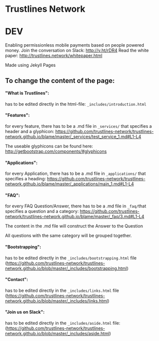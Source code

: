 # Trustlines Network

# DEV

Enabling permissionless mobile payments based on people powered money.
Join the conversation on Slack: http://v.ht/rDR4
Read the white paper: http://trustlines.network/whitepaper.html

Made using Jekyll Pages

## To change the content of the page:


#### "What is Trustlines":

has to be edited directly in the html-file: `_includes/introduction.html`

#### "Features":

for every feature, there has to be a .md file in `_services/` that specifies a header and a glyphicon:
https://github.com/trustlines-network/trustlines-network.github.io/blame/master/_services/test_service_1.md#L1-L4

The useable glyphicons can be found here: http://getbootstrap.com/components/#glyphicons

#### "Applications":

for every Application, there has to be a .md file in `_applications/` that specifies a heading:
https://github.com/trustlines-network/trustlines-network.github.io/blame/master/_applications/main_1.md#L1-L4


#### "FAQ":

for every FAQ Question/Answer, there has to be a .md file in `_faq/`that specifies a question and a category:
https://github.com/trustlines-network/trustlines-network.github.io/blame/master/_faq/3.md#L1-L4

The content in the .md file will construct the Answer to the Question

All questions with the same category will be grouped together.

#### "Bootstrapping":

has to be edited directly in the `_includes/bootstrapping.html` file (https://github.com/trustlines-network/trustlines-network.github.io/blob/master/_includes/bootstrapping.html)

#### "Contact":
has to be edited directly in the `_includes/links.html` file
(https://github.com/trustlines-network/trustlines-network.github.io/blob/master/_includes/links.html)

#### "Join us on Slack":
has to be edited directly in the `_includes/aside.html` file:
(https://github.com/trustlines-network/trustlines-network.github.io/blob/master/_includes/aside.html)
